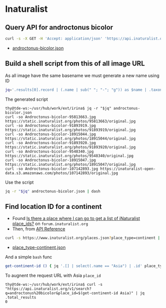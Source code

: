 # Inaturalist

## Query API for androctonus bicolor

```bash
curl -s -X GET -H 'Accept: application/json' 'https://api.inaturalist.org/v1/search?q=androctonus%20bicolor' | jq > androctonus-bicolor.json
```

- [androctonus-bicolor.json](androctonus-bicolor.json)

## Build a shell script from this of all image URL

As all image have the same basename we must generate a new name using ID

```bash
jq='.results[0].record | (.name | sub(" "; "-"; "g")) as $name | .taxon_photos[].photo | "curl -so \($name)-\(.id).jpg \(.original_url)"'
```

The generated script

```console
thy@tde-ws:~/usr/hub/work/ext/irina$ jq -r "$jq" androctonus-bicolor.json
curl -so Androctonus-bicolor-95813663.jpg https://static.inaturalist.org/photos/95813663/original.jpg
curl -so Androctonus-bicolor-91893919.jpg https://static.inaturalist.org/photos/91893919/original.jpg
curl -so Androctonus-bicolor-18915044.jpg https://static.inaturalist.org/photos/18915044/original.jpg
curl -so Androctonus-bicolor-91893920.jpg https://static.inaturalist.org/photos/91893920/original.jpg
curl -so Androctonus-bicolor-9548340.jpg https://static.inaturalist.org/photos/9548340/original.jpg
curl -so Androctonus-bicolor-18915047.jpg https://static.inaturalist.org/photos/18915047/original.jpg
curl -so Androctonus-bicolor-107142893.jpg https://inaturalist-open-data.s3.amazonaws.com/photos/107142893/original.jpg
```

Use the script

```bash
jq -r "$jq" androctonus-bicolor.json | dash

```

## Find location ID for a continent

- Found [Is there a place where I can go to get a list of iNaturalist place_ids?][] on `forum.inaturalist.org`
- Then, from [API Reference][]

```bash
curl -s https://www.inaturalist.org/places.json?place_type=continent | jq > place_type-continent.json
```

- [place_type-continent.json](place_type-continent.json)

And a simple `bash` func

```bash
get-continent-id () { jq '.[] | select(.name == "Asia") | .id' place_type-continent.json; }
```

To augnent the request URL with Asia `place_id`

```console
thy@tde-ws:~/usr/hub/work/ext/irina$ curl -s "https://api.inaturalist.org/v1/search?q=androctonus%20bicolor&place_id=$(get-continent-id Asia)" | jq .total_results
0
```

[Is there a place where I can go to get a list of iNaturalist place_ids?]:
    https://forum.inaturalist.org/t/is-there-a-place-where-i-can-go-to-get-a-list-of-inaturalist-place-ids/4016/3
    "forum.inaturalist.org"

[API Reference]:
    https://www.inaturalist.org/pages/api+reference#get-places
    "inaturalist.org"

[Local Variables:]::
[indent-tabs-mode: nil]::
[End:]::
